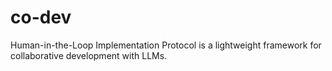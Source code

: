 # co-dev
Human-in-the-Loop Implementation Protocol is a lightweight framework for collaborative development with LLMs.
